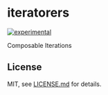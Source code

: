 # iteratorers

[![experimental](http://badges.github.io/stability-badges/dist/experimental.svg)](http://github.com/badges/stability-badges)

Composable Iterations

## License

MIT, see [LICENSE.md](http://github.com/aeickhoff/meta-eval/blob/master/LICENSE.md) for details.
